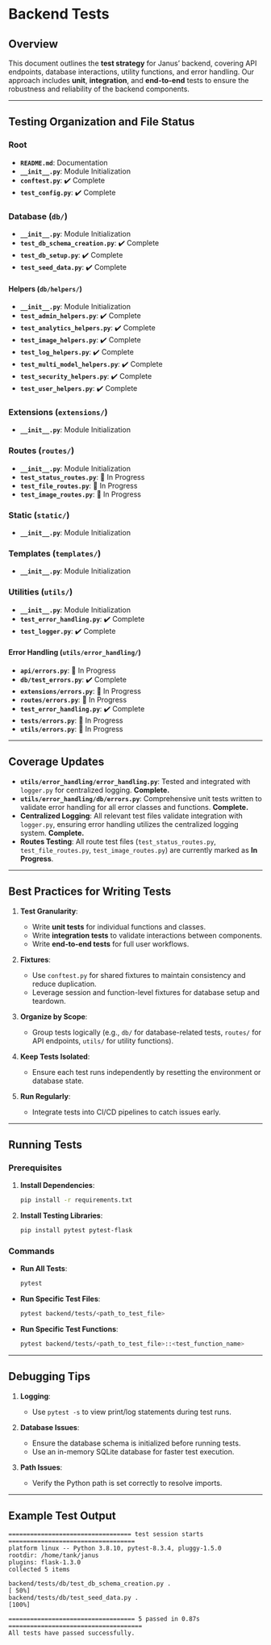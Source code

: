 # Backend Tests

## Overview
This document outlines the **test strategy** for Janus’ backend, covering API endpoints, database interactions, utility functions, and error handling. Our approach includes **unit**, **integration**, and **end-to-end** tests to ensure the robustness and reliability of the backend components.

---

## Testing Organization and File Status

### Root
- **`README.md`**: Documentation
- **`__init__.py`**: Module Initialization
- **`conftest.py`**: ✔️ Complete
- **`test_config.py`**: ✔️ Complete

### Database (`db/`)
- **`__init__.py`**: Module Initialization
- **`test_db_schema_creation.py`**: ✔️ Complete
- **`test_db_setup.py`**: ✔️ Complete
- **`test_seed_data.py`**: ✔️ Complete

#### Helpers (`db/helpers/`)
- **`__init__.py`**: Module Initialization
- **`test_admin_helpers.py`**: ✔️ Complete
- **`test_analytics_helpers.py`**: ✔️ Complete
- **`test_image_helpers.py`**: ✔️ Complete
- **`test_log_helpers.py`**: ✔️ Complete
- **`test_multi_model_helpers.py`**: ✔️ Complete
- **`test_security_helpers.py`**: ✔️ Complete
- **`test_user_helpers.py`**: ✔️ Complete

### Extensions (`extensions/`)
- **`__init__.py`**: Module Initialization

### Routes (`routes/`)
- **`__init__.py`**: Module Initialization
- **`test_status_routes.py`**: 🚧 In Progress
- **`test_file_routes.py`**: 🚧 In Progress
- **`test_image_routes.py`**: 🚧 In Progress

### Static (`static/`)
- **`__init__.py`**: Module Initialization

### Templates (`templates/`)
- **`__init__.py`**: Module Initialization

### Utilities (`utils/`)
- **`__init__.py`**: Module Initialization
- **`test_error_handling.py`**: ✔️ Complete
- **`test_logger.py`**: ✔️ Complete

#### Error Handling (`utils/error_handling/`)
- **`api/errors.py`**: 🚧 In Progress
- **`db/test_errors.py`**: ✔️ Complete
- **`extensions/errors.py`**: 🚧 In Progress
- **`routes/errors.py`**: 🚧 In Progress
- **`test_error_handling.py`**: ✔️ Complete
- **`tests/errors.py`**: 🚧 In Progress
- **`utils/errors.py`**: 🚧 In Progress

---

## Coverage Updates

- **`utils/error_handling/error_handling.py`**: Tested and integrated with `logger.py` for centralized logging. **Complete.**
- **`utils/error_handling/db/errors.py`**: Comprehensive unit tests written to validate error handling for all error classes and functions. **Complete.**
- **Centralized Logging**: All relevant test files validate integration with `logger.py`, ensuring error handling utilizes the centralized logging system. **Complete.**
- **Routes Testing**: All route test files (`test_status_routes.py`, `test_file_routes.py`, `test_image_routes.py`) are currently marked as **In Progress**.

---

## Best Practices for Writing Tests

1. **Test Granularity**:
   - Write **unit tests** for individual functions and classes.
   - Write **integration tests** to validate interactions between components.
   - Write **end-to-end tests** for full user workflows.

2. **Fixtures**:
   - Use `conftest.py` for shared fixtures to maintain consistency and reduce duplication.
   - Leverage session and function-level fixtures for database setup and teardown.

3. **Organize by Scope**:
   - Group tests logically (e.g., `db/` for database-related tests, `routes/` for API endpoints, `utils/` for utility functions).

4. **Keep Tests Isolated**:
   - Ensure each test runs independently by resetting the environment or database state.

5. **Run Regularly**:
   - Integrate tests into CI/CD pipelines to catch issues early.

---

## Running Tests

### Prerequisites
1. **Install Dependencies**:
   ```bash
   pip install -r requirements.txt

   ```
2. **Install Testing Libraries**:
   ```bash
   pip install pytest pytest-flask
   ```

### Commands
- **Run All Tests**:
  ```bash
  pytest
  ```
- **Run Specific Test Files**:
  ```bash
  pytest backend/tests/<path_to_test_file>
  ```
- **Run Specific Test Functions**:
  ```bash
  pytest backend/tests/<path_to_test_file>::<test_function_name>
  ```

---

## Debugging Tips

1. **Logging**:
   - Use `pytest -s` to view print/log statements during test runs.

2. **Database Issues**:
   - Ensure the database schema is initialized before running tests.
   - Use an in-memory SQLite database for faster test execution.

3. **Path Issues**:
   - Verify the Python path is set correctly to resolve imports.

---

## Example Test Output
```plaintext
================================== test session starts ===================================
platform linux -- Python 3.8.10, pytest-8.3.4, pluggy-1.5.0
rootdir: /home/tank/janus
plugins: flask-1.3.0
collected 5 items

backend/tests/db/test_db_schema_creation.py .                                     [ 50%]
backend/tests/db/test_seed_data.py .                                              [100%]

=================================== 5 passed in 0.87s =====================================
All tests have passed successfully.
```

